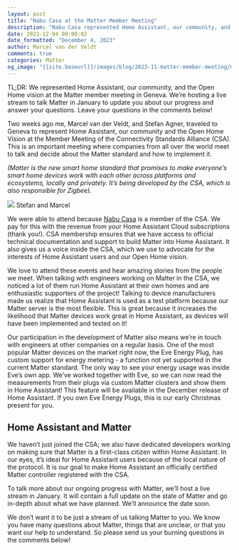 ```yaml
---
layout: post
title: "Nabu Casa at the Matter Member Meeting"
description: "Nabu Casa represented Home Assistant, our community, and the Open Home vision at the Matter Member Meeting in Geneva. And we’ll have a dedicated live stream about Matter in January!"
date: 2023-12-04 00:00:02
date_formatted: "December 4, 2023"
author: Marcel van der Veldt
comments: true
categories: Matter
og_image: "{{site.baseurl}}/images/blog/2023-11-matter-member-meeting/matter-image.jpg"
---
```


TL;DR: We represented Home Assistant, our community, and the Open Home vision at the Matter member meeting in Geneva. We’re hosting a live stream to talk Matter in January to update you about our progress and answer your questions. Leave your questions in the comments below!

Two weeks ago me, Marcel van der Veldt, and Stefan Agner, traveled to Geneva to represent Home Assistant, our community and the Open Home Vision at the Member Meeting of the Connectivity Standards Alliance (CSA). This is an important meeting where companies from all over the world meet to talk and decide about the Matter standard and how to implement it.

_(Matter is the new smart home standard that promises to make everyone’s smart home devices work with each other across platforms and ecosystems, locally and privately. It’s being developed by the CSA, which is also responsible for Zigbee)._

<p class='img'>
<img src="{{site.baseurl}}/images/blog/2023-11-matter-member-meeting/matter-image.jpg">
Stefan and Marcel
</p>

We were able to attend because [Nabu Casa](https://www.nabucasa.com) is a member of the CSA. We pay for this with the revenue from your Home Assistant Cloud subscriptions (thank you!). CSA membership ensures that we have access to official technical documentation and support to build Matter into Home Assistant. It also gives us a voice inside the CSA, which we use to advocate for the interests of Home Assistant users and our Open Home vision.

<!--more-->
We love to attend these events and hear amazing stories from the people we meet. When talking with engineers working on Matter in the CSA, we noticed a lot of them run Home Assistant at their own homes and are enthusiastic supporters of the project! Talking to device manufacturers made us realize that Home Assistant is used as a test platform because our Matter server is the most flexible. This is great because it increases the likelihood that Matter devices work great in Home Assistant, as devices will have been implemented and tested on it!

Our participation in the development of Matter also means we’re in touch with engineers at other companies on a regular basis. One of the most popular Matter devices on the market right now, the Eve Energy Plug, has custom support for energy metering - a function not yet supported in the current Matter standard. The only way to see your energy usage was inside Eve’s own app. We’ve worked together with Eve, so we can now read the measurements from their plugs via custom Matter clusters and show them in Home Assistant! This feature will be available in the December release of Home Assistant. If you own Eve Energy Plugs, this is our early Christmas present for you.

## Home Assistant and Matter

We haven’t just joined the CSA; we also have dedicated developers working on making sure that Matter is a first-class citizen within Home Assistant. In our eyes, it’s ideal for Home Assistant users because of the local nature of the protocol. It is our goal to make Home Assistant an officially certified Matter controller registered with the CSA.

To talk more about our ongoing progress with Matter, we’ll host a live stream in January. It will contain a full update on the state of Matter and go in-depth about what we have planned. We’ll announce the date soon.

We don’t want it to be just a stream of us talking Matter to you. We know you have many questions about Matter, things that are unclear, or that you want our help to understand. So please send us your burning questions in the comments below!
